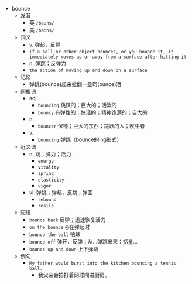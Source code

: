 - bounce
  - 发音
    - 英 `/bauns/`
    - 美 `/baʊns/`
  - 词义
    - v. 弹起，反弹
    - `if a ball or other object bounces, or you bounce it, it immediately moves up or away from a surface after hitting it`
    - n. 弹跳；反弹力
    - `the action of moving up and down on a surface`
  - 记忆
    - 弹跳(bounce)起来掀翻一盎司(ounce)酒
  - 同根词
    - adj.
      - `bouncing` 跳跃的；巨大的；活泼的
      - `bouncy` 有弹性的；快活的；精神饱满的；自大的
    - n.
      - `bouncer` 保镖；巨大的东西；跳跃的人；吹牛者
    - v.
      - `bouncing` 弹跳（bounce的ing形式）
  - 近义词
    - n. 跳；弹力；活力
      - `energy`
      - `vitality`
      - `spring`
      - `elasticity`
      - `vigor`
    - vi. 弹跳；弹起，反跳；弹回
      - `rebound`
      - `resile`
  - 短语
    - `bounce back` 反弹；迅速恢复活力 
    - `on the bounce` ◎在弹起时 
    - `bounce the ball` 拍球 
    - `bounce off` 弹开，反弹；从…弹跳出来；掂量… 
    - `bounce up and down` 上下弹跳 
  - 例句
    - `My father would burst into the kitchen bouncing a tennis ball.`
      - 我父亲会拍打着网球闯进厨房。

